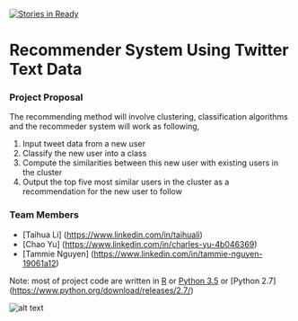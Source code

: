 [![Stories in Ready](https://badge.waffle.io/TaihuaLi/Recommender-System-Using-Twitter-Text-Data.svg?label=ready&title=Ready)](http://waffle.io/TaihuaLi/Recommender-System-Using-Twitter-Text-Data)

# Recommender System Using Twitter Text Data

### Project Proposal
The recommending method will involve clustering, classification algorithms and the recommeder system will work as following,
1) Input tweet data from a new user
2) Classify the new user into a class
3) Compute the similarities between this new user with existing users in the cluster
4) Output the top five most similar users in the cluster as a recommendation for the new user to follow

### Team Members
- [Taihua Li] (https://www.linkedin.com/in/taihuali)
- [Chao Yu] (https://www.linkedin.com/in/charles-yu-4b046369)
- [Tammie Nguyen] (https://www.linkedin.com/in/tammie-nguyen-19061a12)

Note: most of project code are written in [R](https://www.r-project.org) or [Python 3.5](https://www.python.org) or [Python 2.7] (https://www.python.org/download/releases/2.7/)

![alt text](http://www.cdm.depaul.edu/ipd/PublishingImages/hero-data-science-for-business-@2x.jpg)
